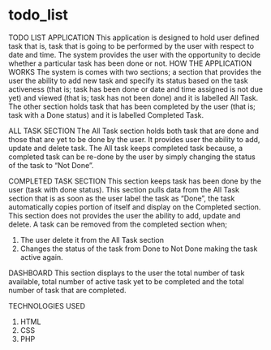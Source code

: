 # todo_list

TODO LIST APPLICATION
This application is designed to hold user defined task that is, task that is going to be performed by the user with respect to date and time. The system provides the user with the opportunity to decide whether a particular task has been done or not.
HOW THE APPLICATION WORKS
The system is comes with two sections; a section that provides the user the ability to add new task and specify its status based on the task activeness (that is; task has been done or date and time assigned is not due yet) and viewed (that is; task has not been done) and it is labelled All Task. The other section holds task that has been completed by the user (that is; task with a Done status) and it is labelled Completed Task.

ALL TASK SECTION
The All Task section holds both task that are done and those that are yet to be done by the user. It provides user the ability to add, update and delete task. The All task keeps completed task because, a completed task can be re-done by the user by simply changing the status of the task to “Not Done”.

COMPLETED TASK SECTION
This section keeps task has been done by the user (task with done status). This section pulls data from the All Task section that is as soon as the user label the task as “Done”, the task automatically copies portion of itself and display on the Completed section.
This section does not provides the user the ability to add, update and delete. A task can be removed from the completed section when;
1. The user delete it from the All Task section
2. Changes the status of the task from Done to Not Done making the task active again.

DASHBOARD
This section displays to the user the total number of task available, total number of active task yet to be completed and the total number of task that are completed.

TECHNOLOGIES USED
1. HTML
2. CSS
3. PHP
